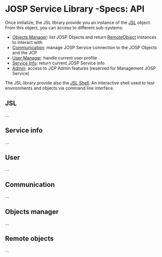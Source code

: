 # JOSP Service Library -Specs: API

Once initialize, the JSL library provide you an instance of the [JSL](#jsl)
object. From this object, you can access to different sub-systems:

* [Objects Manager](#objects-manager): list JOSP Objects and return [RemoteObject](#remote-objects) instances to interact with
* [Communication](#communication): manage JOSP Service connection to the JOSP Objects and the JCP
* [User Manager](#user-manager): handle current user profile
* [Service Info](#service-info): return current JOSP Service info
* [Admin](#admin): access to JCP Admin features (reserved for Management JOSP Service)

The JSL library provide also the [JSL Shell](shell.md). An interactive shell
used to test environments and objects via command line interface.


## JSL

...


## Service info

...


## User

...


## Communication

...


## Objects manager

...


## Remote objects

...

